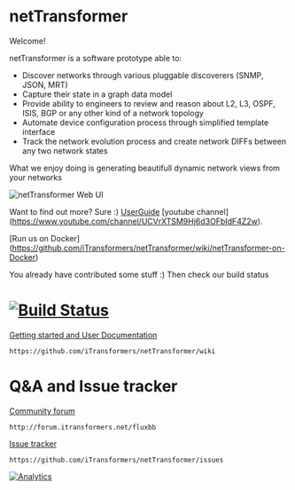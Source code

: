 netTransformer
==============
Welcome!

netTransformer is a software prototype able to:
*	Discover networks through various pluggable discoverers (SNMP, JSON, MRT)
*	Capture their state in a graph data model
*	Provide ability to engineers to review and reason about L2, L3, OSPF, ISIS, BGP or any other kind of a network topology
*	Automate device configuration process through simplified template interface
*	Track the network evolution process and create network DIFFs between any two network states

What we enjoy doing is generating beautifull dynamic network views from your networks

![netTransformer Web UI](https://github.com/iTransformers/netTransformer/blob/master/media/webui.png)

Want to find out more? Sure :)
[UserGuide](http://www.itransformers.net/UserGuide-Pirin.pdf) 
[youtube channel] (https://www.youtube.com/channel/UCVrXTSM9Hj6d3OFbIdF4Z2w). 

[Run us on Docker] (https://github.com/iTransformers/netTransformer/wiki/netTransformer-on-Docker)

You already have contributed some stuff :) Then check our build status

[![Build Status](http://build.itransformers.net:8080/buildStatus/icon?job=netTransformer-jobs/netTransformerPlumberPipe)](http://build.itransformers.net:8080/job/netTransformer-jobs/job/netTransformerPlumberPipe/) 
==============

[Getting started and User Documentation](https://github.com/iTransformers/netTransformer/wiki)

```
https://github.com/iTransformers/netTransformer/wiki

```

Q&A and Issue tracker
==============

[Community forum](http://forum.itransformers.net/fluxbb/index.php) 
```
http://forum.itransformers.net/fluxbb

```

[Issue tracker](https://github.com/iTransformers/netTransformer/issues)

```
https://github.com/iTransformers/netTransformer/issues

```


[![Analytics](https://ga-beacon.appspot.com/UA-89947165-1/WIKI)](https://github.com/igrigorik/ga-beacon)
